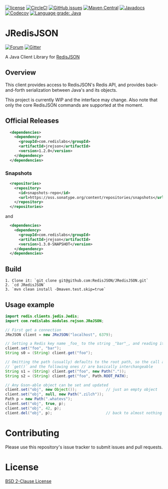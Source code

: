 [![license](https://img.shields.io/github/license/RedisJSON/jredisjson.svg)](https://github.com/RedisJSON/JRedisJSON/blob/master/LICENSE)
[![CircleCI](https://circleci.com/gh/RedisJSON/JRedisJSON/tree/master.svg?style=svg)](https://circleci.com/gh/RedisJSON/JRedisJSON/tree/master)
[![GitHub issues](https://img.shields.io/github/release/RedisJSON/JRedisJSON.svg)](https://github.com/RedisJSON/JRedisJSON/releases/latest)
[![Maven Central](https://maven-badges.herokuapp.com/maven-central/com.redislabs/jrejson/badge.svg)](https://maven-badges.herokuapp.com/maven-central/com.redislabs/jrejson)
[![Javadocs](https://www.javadoc.io/badge/com.redislabs/jrejson.svg)](https://www.javadoc.io/doc/com.redislabs/jrejson)
[![Codecov](https://codecov.io/gh/RedisJSON/JRedisJSON/branch/master/graph/badge.svg)](https://codecov.io/gh/RedisJSON/JRedisJSON)
[![Language grade: Java](https://img.shields.io/lgtm/grade/java/g/RedisJSON/JRedisJSON.svg?logo=lgtm&logoWidth=18)](https://lgtm.com/projects/g/RedisJSON/JRedisJSON/context:java)


# JRedisJSON

[![Forum](https://img.shields.io/badge/Forum-RedisJSON-blue)](https://forum.redislabs.com/c/modules/redisjson)
[![Gitter](https://badges.gitter.im/RedisLabs/RedisJSON.svg)](https://gitter.im/RedisLabs/RedisJSON?utm_source=badge&utm_medium=badge&utm_campaign=pr-badge)
    

A Java Client Library for [RedisJSON](https://github.com/RedisJSON/RedisJSON)

## Overview 

This client provides access to RedisJSON's Redis API, and provides back-and-forth serialization between Java's and its objects.

This project is currently WIP and the interface may change. Also note that only the core RedisJSON commands are supported at the moment. 



## Official Releases

```xml
  <dependencies>
    <dependency>
      <groupId>com.redislabs</groupId>
      <artifactId>jrejson</artifactId>
      <version>1.2.0</version>
    </dependency>
  </dependencies>
```

### Snapshots

```xml
  <repositories>
    <repository>
      <id>snapshots-repo</id>
      <url>https://oss.sonatype.org/content/repositories/snapshots</url>
    </repository>
  </repositories>
```

and

```xml
  <dependencies>
    <dependency>
      <groupId>com.redislabs</groupId>
      <artifactId>jrejson</artifactId>
      <version>1.3.0-SNAPSHOT</version>
    </dependency>
  </dependencies>
```


## Build
    1. Clone it: `git clone git@github.com:RedisJSON/JRedisJSON.git`
    2. `cd JRedisJSON`
    3. `mvn clean install -Dmaven.test.skip=true`

## Usage example

```java  
import redis.clients.jedis.Jedis;
import com.redislabs.modules.rejson.JReJSON;

// First get a connection
JReJSON client = new JReJSON("localhost", 6379);

// Setting a Redis key name _foo_ to the string _"bar"_, and reading it back
client.set("foo", "bar");
String s0 = (String) client.get("foo");

// Omitting the path (usually) defaults to the root path, so the call above to
// `get()` and the following ones // are basically interchangeable
String s1 = (String) client.get("foo", new Path("."));
String s2 = (String) client.get("foo", Path.ROOT_PATH);

// Any Gson-able object can be set and updated
client.set("obj", new Object());             // just an empty object
client.set("obj", null, new Path(".zilch"));
Path p = new Path(".whatevs");
client.set("obj", true, p);
client.set("obj", 42, p);
client.del("obj", p);                        // back to almost nothing

```

# Contributing

Please use this repository's issue tracker to submit issues and pull requests.

# License

[BSD 2-Clause License](LICENSE)


